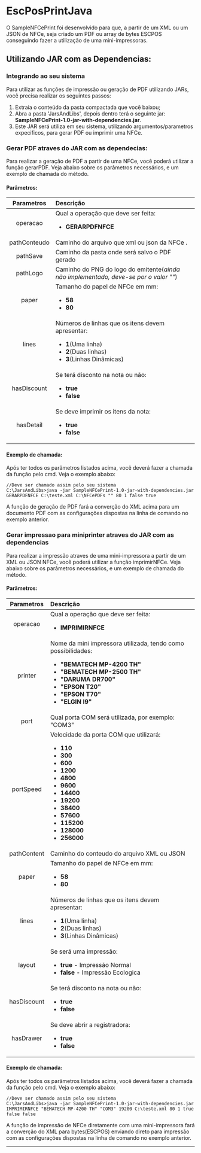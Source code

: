 # EscPosPrintJava

O SampleNFCePrint foi desenvolvido para que, a partir de um XML ou um JSON de NFCe, seja criado um PDF ou array de bytes ESCPOS conseguindo fazer a utilização de uma mini-impressoras. 


## Utilizando JAR com as Dependencias:

### Integrando ao seu sistema

Para utilizar as funções de impressão ou geração de PDF utilizando JARs, você precisa realizar os seguintes passos:

1. Extraia o conteúdo da pasta compactada que você baixou;
2. Abra a pasta 'JarsAndLibs', depois dentro terá o seguinte jar: **SampleNFCePrint-1.0-jar-with-dependencies.jar**.
3. Este JAR será utiliza em seu sistema, utilizando argumentos/parametros expecificos, para gerar PDF ou imprimir uma NFCe.

### Gerar PDF atraves do JAR com as dependecias:

Para realizar a geração de PDF a partir de uma NFCe, você poderá utilizar a função gerarPDF. Veja abaixo sobre os parâmetros necessários, e um exemplo de chamada do método.

#### Parâmetros:

Parametros       | Descrição
:---------------:|:-----------
operacao         | Qual a operação que deve ser feita:<ul><li>**GERARPDFNFCE**</li></ul>
pathConteudo     | Caminho do arquivo que xml ou json da NFCe .
pathSave         | Caminho da pasta onde será salvo o PDF gerado
pathLogo         | Caminho do PNG do logo do emitente(*ainda não implementado, deve-se por o valor ""*)
paper            | Tamanho do papel de NFCe em mm:<ul><li>**58**</li><li>**80**</li></ul>
lines            | Números de linhas que os itens devem apresentar:<ul><li>**1**(Uma linha)</li><li>**2**(Duas linhas)</li><li>**3**(Linhas Dinâmicas)</li></ul>
hasDiscount      | Se terá disconto na nota ou não:<ul><li>**true**</li><li>**false**</li></ul>
hasDetail        | Se deve imprimir os itens da nota:<ul><li>**true**</li><li>**false**</li></ul>

#### Exemplo de chamada:
Após ter todos os parâmetros listados acima, você deverá fazer a chamada da função pelo cmd. Veja o exemplo abaixo:
    
    //Deve ser chamado assim pelo seu sistema
    C:\JarsAndLibs>java -jar SampleNFCePrint-1.0-jar-with-dependencies.jar GERARPDFNFCE C:\teste.xml C:\NFCePDFs "" 80 1 false true
     
A função de geração de PDF fará a converção do XML acima para um documento PDF com as configurações dispostas na linha de comando no exemplo anterior.

### Gerar impressao para miniprinter atraves do JAR com as dependencias
Para realizar a impressão atraves de uma mini-impressora a partir de um XML ou JSON NFCe, você poderá utilizar a função imprimirNFCe. Veja abaixo sobre os parâmetros necessários, e um exemplo de chamada do método.

#### Parâmetros:

Parametros   | Descrição
:-----------:|:-----------
operacao     | Qual a operação que deve ser feita:<ul><li>**IMPRIMIRNFCE**</li></ul>
printer      | Nome da mini impressora utilizada, tendo como possibilidades: <ul><li>**"BEMATECH MP-4200 TH"**</li><li>**"BEMATECH MP-2500 TH"**</li><li>**"DARUMA DR700"**</li><li>**"EPSON T20"**</li><li>**"EPSON T70"**</li><li>**"ELGIN I9"**</li></ul>
port         | Qual porta COM será utilizada, por exemplo: "COM3"
portSpeed    | Velocidade da porta COM que utilizará: <ul><li>**110**</li><li>**300**</li><li>**600**</li><li>**1200**</li><li>**4800**</li><li>**9600**</li><li>**14400**</li><li>**19200**</li><li>**38400**</li><li>**57600**</li><li>**115200**</li><li>**128000**</li><li>**256000**</li></ul>
pathContent  | Caminho do conteudo do arquivo XML ou JSON
paper        | Tamanho do papel de NFCe em mm:<ul><li>**58**</li><li>**80**</li></ul>
lines        | Números de linhas que os itens devem apresentar:<ul><li>**1**(Uma linha)</li><li>**2**(Duas linhas)</li><li>**3**(Linhas Dinâmicas)</li></ul>
layout       | Se será uma impressão:<ul><li>**true** - Impressão Normal</li><li>**false** - Impressão Ecologica</li></ul>
hasDiscount  | Se terá disconto na nota ou não:<ul><li>**true**</li><li>**false**</li></ul>
hasDrawer    | Se deve abrir a registradora: <ul><li>**true**</li><li>**false**</li></ul>


#### Exemplo de chamada:

Após ter todos os parâmetros listados acima, você deverá fazer a chamada da função pelo cmd. Veja o exemplo abaixo:
    
    //Deve ser chamado assim pelo seu sistema
    C:\JarsAndLibs>java -jar SampleNFCePrint-1.0-jar-with-dependencies.jar IMPRIMIRNFCE "BEMATECH MP-4200 TH" "COM3" 19200 C:\teste.xml 80 1 true false false
     
A função de impressão de NFCe diretamente com uma mini-impressora fará a converção do XML para bytes(ESCPOS) enviando direto para impressão com as configurações dispostas na linha de comando no exemplo anterior.

---------


